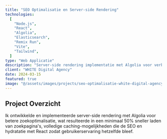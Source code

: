 ```yaml
---
title: "SEO Optimalisatie en Server-side Rendering"
technologies:
  [
    "Node.js",
    "React",
    "Algolia",
    "Elasticsearch",
    "Remix Run",
    "Vite",
    "Tailwind",
  ]
type: "Web Applicatie"
description: "Server-side rendering implementatie met Algolia voor verbeterde zoekoptimalisatie"
client: "WHITE Digital Agency"
date: 2024-03-15
featured: true
image: "@/assets/images/projects/seo-optimalisatie-white-digital-agency.png"
---
```


## Project Overzicht

Ik ontwikkelde en implementeerde server-side rendering met Algolia voor betere zoekoptimalisatie, wat resulteerde in een minimaal 50% sneller laden van zoekpagina's, volledige caching-mogelijkheden die de SEO en hydratatie met React zodat gebruikerservaring hetzelfde bleef.
